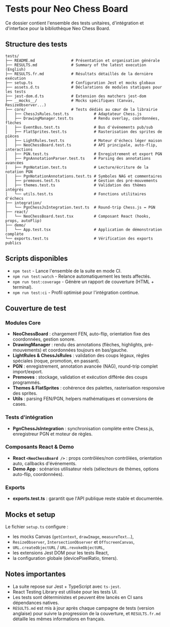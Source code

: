 # Tests pour Neo Chess Board

Ce dossier contient l'ensemble des tests unitaires, d'intégration et d'interface pour la bibliothèque Neo Chess Board.

## Structure des tests

```
tests/
├── README.md                # Présentation et organisation générale
├── RESULTS.md               # Summary of the latest execution (English)
├── RESULTS.fr.md            # Résultats détaillés de la dernière exécution
├── setup.ts                 # Configuration Jest et mocks globaux
├── assets.d.ts              # Déclarations de modules statiques pour les tests
├── jest-dom.d.ts            # Extension des matchers jest-dom
├── __mocks__/               # Mocks spécifiques (Canvas, ResizeObserver...)
├── core/                    # Tests dédiés au cœur de la librairie
│   ├── ChessJsRules.test.ts           # Adaptateur Chess.js
│   ├── DrawingManager.test.ts         # Rendu overlay, coordonnées, flèches
│   ├── EventBus.test.ts               # Bus d'événements pub/sub
│   ├── FlatSprites.test.ts            # Rasterisation des sprites de pièces
│   ├── LightRules.test.ts             # Moteur d'échecs léger maison
│   ├── NeoChessBoard.test.ts          # API principale, auto-flip, interactions
│   ├── PGN.test.ts                    # Enregistrement et export PGN
│   ├── PgnAnnotationParser.test.ts    # Parsing des annotations avancées
│   ├── PgnNotation.test.ts            # Lecture/écriture de la notation PGN
│   ├── PgnNotationAnnotations.test.ts # Symboles NAG et commentaires
│   ├── premoves.test.ts               # Gestion des pré-mouvements
│   ├── themes.test.ts                 # Validation des thèmes intégrés
│   └── utils.test.ts                  # Fonctions utilitaires d'échecs
├── integration/
│   └── PgnChessJsIntegration.test.ts  # Round-trip Chess.js ↔ PGN
├── react/
│   └── NeoChessBoard.test.tsx         # Composant React (hooks, props, autoFlip)
├── demo/
│   └── App.test.tsx                   # Application de démonstration complète
└── exports.test.ts                    # Vérification des exports publics
```

## Scripts disponibles

- `npm test` - Lance l'ensemble de la suite en mode CI.
- `npm run test:watch` - Relance automatiquement les tests affectés.
- `npm run test:coverage` - Génère un rapport de couverture (HTML + terminal).
- `npm run test:ci` - Profil optimisé pour l'intégration continue.

## Couverture de test

### Modules Core

- **NeoChessBoard** : chargement FEN, auto-flip, orientation fixe des coordonnées, gestion sonore.
- **DrawingManager** : rendu des annotations (flèches, highlights, pré-mouvements) et coordonnées toujours en bas/gauche.
- **LightRules & ChessJsRules** : validation des coups légaux, règles spéciales (roque, promotion, en passant).
- **PGN** : enregistrement, annotation avancée (NAG), round-trip complet import/export.
- **Premoves** : stockage, validation et exécution différée des coups programmés.
- **Themes & FlatSprites** : cohérence des palettes, rasterisation responsive des sprites.
- **Utils** : parsing FEN/PGN, helpers mathématiques et conversions de cases.

### Tests d'intégration

- **PgnChessJsIntegration** : synchronisation complète entre Chess.js, enregistreur PGN et moteur de règles.

### Composants React & Demo

- **React `<NeoChessBoard />`** : props contrôlées/non contrôlées, orientation auto, callbacks d'événements.
- **Demo App** : scénarios utilisateur réels (sélecteurs de thèmes, options auto-flip, coordonnées).

### Exports

- **exports.test.ts** : garantit que l'API publique reste stable et documentée.

## Mocks et setup

Le fichier `setup.ts` configure :

- les mocks Canvas (`getContext`, `drawImage`, `measureText`...),
- `ResizeObserver`, `IntersectionObserver` et `OffscreenCanvas`,
- `URL.createObjectURL` / `URL.revokeObjectURL`,
- les extensions Jest DOM pour les tests React,
- la configuration globale (devicePixelRatio, timers).

## Notes importantes

- La suite repose sur Jest + TypeScript avec `ts-jest`.
- React Testing Library est utilisée pour les tests UI.
- Les tests sont déterministes et peuvent être lancés en CI sans dépendances natives.
- `RESULTS.md` est mis à jour après chaque campagne de tests (version anglaise) pour suivre la progression de la couverture, et `RESULTS.fr.md` détaille les mêmes informations en français.
